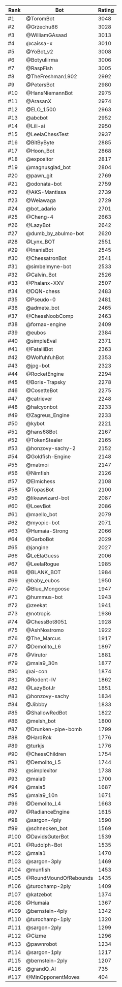 Rank|Bot|Rating
---|---|---
#1|@ToromBot|3048
#2|@Grzechu86|3028
#3|@WilliamGAsaad|3013
#4|@caissa-x|3010
#5|@YoBot_v2|3008
#6|@Botyuliirma|3006
#7|@RaspFish|3005
#8|@TheFreshman1902|2992
#9|@PetersBot|2980
#10|@HansNiemannBot|2975
#11|@ArasanX|2974
#12|@ELO_1500|2963
#13|@abcbot|2952
#14|@Lili-ai|2950
#15|@LeelaChessTest|2937
#16|@BitByByte|2885
#17|@Hoon_Bot|2868
#18|@expositor|2817
#19|@magnusglad_bot|2804
#20|@pawn_git|2769
#21|@odonata-bot|2759
#22|@AKS-Mantissa|2739
#23|@Weiawaga|2729
#24|@bot_adario|2701
#25|@Cheng-4|2663
#26|@LazyBot|2642
#27|@dumb_by_abulmo-bot|2620
#28|@Lynx_BOT|2551
#29|@InanisBot|2545
#30|@ChessatronBot|2541
#31|@simbelmyne-bot|2533
#32|@Calvin_Bot|2526
#33|@Phalanx-XXV|2507
#34|@DQN-chess|2483
#35|@Pseudo-0|2481
#36|@admete_bot|2465
#37|@ChessNoobComp|2463
#38|@fornax-engine|2409
#39|@eubos|2384
#40|@simpleEval|2371
#41|@FataliiBot|2363
#42|@WolfuhfuhBot|2353
#43|@jpg-bot|2323
#44|@RocketEngine|2294
#45|@Boris-Trapsky|2278
#46|@CosetteBot|2275
#47|@catriever|2248
#48|@halcyonbot|2233
#49|@Zagreus_Engine|2233
#50|@kybot|2221
#51|@hans68Bot|2167
#52|@TokenStealer|2165
#53|@honzovy-sachy-2|2152
#54|@Goldfish-Engine|2148
#55|@matmoi|2147
#56|@Nimfish|2126
#57|@Elmichess|2108
#58|@TopasBot|2100
#59|@likeawizard-bot|2087
#60|@LoevBot|2086
#61|@maello_bot|2079
#62|@myopic-bot|2071
#63|@Humaia-Strong|2066
#64|@GarboBot|2029
#65|@jangine|2027
#66|@LeElaGuess|2006
#67|@LeelaRogue|1985
#68|@BLANK_BOT|1984
#69|@baby_eubos|1950
#70|@Blue_Mongoose|1947
#71|@hummus-bot|1943
#72|@zeekat|1941
#73|@notropis|1936
#74|@ChessBot8051|1928
#75|@AshNostromo|1922
#76|@The_Marcus|1917
#77|@Demolito_L6|1897
#78|@Virutor|1881
#79|@maia9_30n|1877
#80|@ai-con|1874
#81|@Rodent-IV|1862
#82|@LazyBotJr|1851
#83|@honzovy-sachy|1834
#84|@Jibbby|1833
#85|@ShallowRedBot|1822
#86|@melsh_bot|1800
#87|@Drunken-pipe-bomb|1799
#88|@HardRok|1776
#89|@turkjs|1776
#90|@ChessChildren|1754
#91|@Demolito_L5|1744
#92|@simplexitor|1738
#93|@maia9|1700
#94|@maia5|1687
#95|@maia9_10n|1671
#96|@Demolito_L4|1663
#97|@RadianceEngine|1615
#98|@sargon-4ply|1590
#99|@schnecken_bot|1569
#100|@DavidsGuterBot|1539
#101|@Rudolph-Bot|1535
#102|@maia1|1470
#103|@sargon-3ply|1469
#104|@munfish|1453
#105|@RoundMoundOfRebounds|1435
#106|@turochamp-2ply|1409
#107|@katzebot|1374
#108|@Humaia|1367
#109|@bernstein-4ply|1342
#110|@turochamp-1ply|1320
#111|@sargon-2ply|1299
#112|@Cizme|1296
#113|@pawnrobot|1234
#114|@sargon-1ply|1217
#115|@bernstein-2ply|1207
#116|@grandQ_AI|735
#117|@MinOpponentMoves|404
